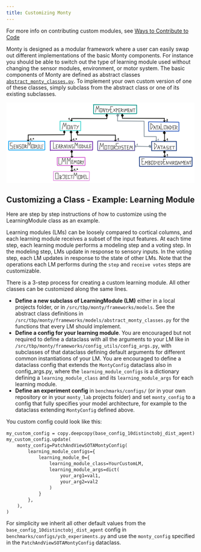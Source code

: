 ```yaml
---
title: Customizing Monty
---
```

For more info on contributing custom modules, see [Ways to Contribute to Code](../contributing/ways-to-contribute-to-code.md)

Monty is designed as a modular framework where a user can easily swap out different implementations of the basic Monty components. For instance you should be able to switch out the type of learning module used without changing the sensor modules, environment, or motor system. The basic components of Monty are defined as abstract classes [`abstract_monty_classes.py`](../../src/tbp/monty/frameworks/models/abstract_monty_classes.py). To implement your own custom version of one of these classes, simply subclass from the abstract class or one of its existing subclasses. 

![Each of the classes in this diagram can be subclasses and customized. The idea is that you can easily switch out different versions of each of these classes while keeping all the rest constant.](../figures/how-monty-works/monty_classes.png)

## Customizing a Class - Example: Learning Module

Here are step by step instructions of how to customize using the LearningModule class as an example.

Learning modules (LMs) can be loosely compared to cortical columns, and each learning module receives a subset of the input features. At each time step, each learning module performs a modeling step and a voting step. In the modeling step, LMs update in response to sensory inputs. In the voting step, each LM updates in response to the state of other LMs. Note that the operations each LM performs during the `step` and `receive votes` steps are customizable.

There is a 3-step process for creating a custom learning module. All other classes can be customized along the same lines. 

- **Define a new subclass of LearningModule (LM)** either in a local projects folder, or in `/src/tbp/monty/frameworks/models`. See the abstract class definitions in `/src/tbp/monty/frameworks/models/abstract_monty_classes.py` for the functions that every LM should implement. 
- **Define a config for your learning module**. You are encouraged but not required to define a dataclass with all the arguments to your LM like in `/src/tbp/monty/frameworks/config_utils/config_args.py`, with subclasses of that dataclass defining default arguments for different common instantiations of your LM. You are encouraged to define a dataclass config that extends the `MontyConfig` dataclass also in config_args.py, where the `learning_module_configs` is a dictionary defining a `learning_module_class` and its `learning_module_args` for each learning module.
- **Define an experiment config** in `benchmarks/configs/` (or in your own repository or in your `monty_lab` projects folder) and set `monty_config` to a config that fully specifies your model architecture, for example to the dataclass extending `MontyConfig` defined above.

You custom config could look like this:
```
my_custom_config = copy.deepcopy(base_config_10distinctobj_dist_agent)
my_custom_config.update(
    monty_config=PatchAndViewSOTAMontyConfig(
        learning_module_configs={
            learning_module_0={
                learning_module_class=YourCustomLM,
                learning_module_args=dict(
                    your_arg1=val1,
                    your_arg2=val2
                )
            }
        },
    ),
)
```

For simplicity we inherit all other default values from the `base_config_10distinctobj_dist_agent` config in `benchmarks/configs/ycb_experiments.py` and use the `monty_config` specified in the `PatchAndViewSOTAMontyConfig` dataclass.